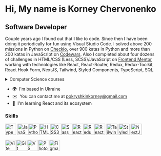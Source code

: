 Hi, My name is Korney Chervonenko
===================================

Software Developer
------------------

Couple years ago I found out that I like to code. Since then I have been doing it periodically for fun using Visual Studio Code. I solved above 200 missions in Python on <a href="https://py.checkio.org/user/pokryshkin">Checkio</a>, over 900 katas in Python and more than 200 katas in JavaScript on <a href="https://www.codewars.com/users/pokryshkin">Codewars</a>. Also I completed about four dozens of challenges in HTML/CSS (Less, SCSS)/JavaScript on <a href="https://www.frontendmentor.io/profile/KorneyChervonenko/solutions">Frontend Mentor</a> working with technologies like React, React-Router, Redux, Redux-Toolkit, React Hook Form, NextJS, Tailwind, Styled Components, TypeScript, SQL. <details>
  <summary>Computer Science courses</summary>
	<ul>
		<li>Advanced CSS and Sass: Flexbox, Grid, Animations and More! by <a href="https://www.udemy.com/course/advanced-css-and-sass/">Udemy</a></li>
		<li>Understanding TypeScript by	<a href="https://www.udemy.com/course/understanding-typescript/">Udemy</a></li>
		<li>The Complete JavaScript Course: From Zero to Expert! by <a href="https://www.udemy.com/course/the-complete-javascript-course/">Udemy</a></li>
		<li>
			Python 3 Deep Dive by Udemy
			<details>
				<summary>4 parts</summary>
				<ol type='1'>
					<li>
						<a href="https://www.udemy.com/course/python-3-deep-dive-part-1/">Functional</a>
					</li>
					<li>
						<a href="https://www.udemy.com/course/python-3-deep-dive-part-2/"
							>Iteration, Generators</a
						>
					</li>
					<li>
						<a href="https://www.udemy.com/course/python-3-deep-dive-part-3/"
							>Dictionaries, Sets, JSON</a
						>
					</li>
					<li>
						<a href="https://www.udemy.com/course/python-3-deep-dive-part-4/"
							>Object Oriented Programming</a
						>
					</li>
				</ol>
			</details>
		</li>
		<li>
			100 Days of Code: The Complete Python Pro Bootcamp by
			<a href="https://www.udemy.com/course/100-days-of-code/">Udemy</a>
		</li>
		<li>
			Django 4 and Python Full-Stack Developer Masterclass by
			<a
				href="https://www.udemy.com/course/django-and-python-full-stack-developer-masterclass/"
				>Udemy</a
			>
		</li>
		<li>
			Design Patterns in Python by
			<a href="https://www.udemy.com/course/design-patterns-python/">Udemy</a>
		</li>
		<li>
			Graph Theory Algorithms by
			<a href="https://www.udemy.com/course/graph-theory-algorithms/">Udemy</a>
		</li>
		<li>Version Control with Git by EPAM</li>
		<li>
			The Ultimate React Course by
			<a href="https://www.udemy.com/course/the-ultimate-react-course/">Udemy</a>
		</li>
 
	</ul>
</details>

* 🌍  I'm based in Ukraine
* ✉️  You can contact me at [pokryshkinkorney@gmail.com](mailto:pokryshkinkorney@gmail.com)
* 🧠  I'm learning React and its ecosystem

### Skills


<p align="left">
<a href="https://www.typescriptlang.org/" target="_blank" rel="noreferrer"><img src="https://raw.githubusercontent.com/danielcranney/readme-generator/main/public/icons/skills/typescript-colored.svg" width="36" height="36" alt="TypeScript" /></a>
<a href="https://developer.mozilla.org/en-US/docs/Web/JavaScript" target="_blank" rel="noreferrer"
	><img
		src="https://raw.githubusercontent.com/danielcranney/readme-generator/main/public/icons/skills/javascript-colored.svg"
		width="36"
		height="36"
		alt="JavaScript"
/></a><a href="https://www.python.org/" target="_blank" rel="noreferrer"
	><img
		src="https://raw.githubusercontent.com/danielcranney/readme-generator/main/public/icons/skills/python-colored.svg"
		width="36"
		height="36"
		alt="Python"
/></a><a href="https://developer.mozilla.org/en-US/docs/Glossary/HTML5" target="_blank" rel="noreferrer"
	><img
		src="https://raw.githubusercontent.com/danielcranney/readme-generator/main/public/icons/skills/html5-colored.svg"
		width="36"
		height="36"
		alt="HTML5"
/></a><a href="https://www.w3.org/TR/CSS/#css" target="_blank" rel="noreferrer"
	><img
		src="https://raw.githubusercontent.com/danielcranney/readme-generator/main/public/icons/skills/css3-colored.svg"
		width="36"
		height="36"
		alt="CSS3"
/></a><a href="https://sass-lang.com/" target="_blank" rel="noreferrer"
	><img
		src="https://raw.githubusercontent.com/danielcranney/readme-generator/main/public/icons/skills/sass-colored.svg"
		width="36"
		height="36"
		alt="Sass"
/></a><a href="https://reactjs.org/" target="_blank" rel="noreferrer"
	><img
		src="https://raw.githubusercontent.com/danielcranney/readme-generator/main/public/icons/skills/react-colored.svg"
		width="36"
		height="36"
		alt="React"
/></a><a href="https://redux.js.org/" target="_blank" rel="noreferrer"
	><img
		src="https://raw.githubusercontent.com/danielcranney/readme-generator/main/public/icons/skills/redux-colored.svg"
		width="36"
		height="36"
		alt="Redux"
/></a><a href="https://reactrouter.com/" target="_blank" rel="noreferrer"
	><img
		src="https://reactrouter.com/_brand/React%20Router%20Brand%20Assets/React%20Router%20Logo/Light.svg"
		width="36"
		height="36"
		alt="React Router"
/></a>
<a href="https://tailwindcss.com/" target="_blank" rel="noreferrer"><img src="https://raw.githubusercontent.com/danielcranney/readme-generator/main/public/icons/skills/tailwindcss-colored.svg" width="36" height="36" alt="TailwindCSS" title="TailwindCSS"/></a>
<a href="https://styled-components.com/" target="_blank"><img src="https://profilinator.rishav.dev/skills-assets/styled-components.png" alt="Styled Components" width="36" height="36" /></a>
<a href="https://nextjs.org/docs" target="_blank" rel="noreferrer"><img src="https://raw.githubusercontent.com/danielcranney/readme-generator/main/public/icons/skills/nextjs-colored.svg" width="36" height="36" alt="NextJs" title="NextJs"/></a>
	
<a href="https://vitejs.dev/" target="_blank" rel="noreferrer"
	><img
		src="https://raw.githubusercontent.com/danielcranney/readme-generator/main/public/icons/skills/vite-colored.svg"
		width="36"
		height="36"
		alt="Vite"
/></a><a href="https://git-scm.com/" target="_blank" rel="noreferrer"
	><img
		src="https://raw.githubusercontent.com/danielcranney/readme-generator/main/public/icons/skills/git-colored.svg"
		width="36"
		height="36"
		alt="Git"
/></a><a href="https://code.visualstudio.com/" target="_blank" rel="noreferrer"
	><img
		src="https://raw.githubusercontent.com/danielcranney/readme-generator/main/public/icons/skills/visualstudiocode.svg"
		width="36"
		height="36"
		alt="VS Code"
/></a><a href="https://www.adobe.com/uk/products/photoshop.html" target="_blank" rel="noreferrer"
	><img
		src="https://raw.githubusercontent.com/danielcranney/readme-generator/main/public/icons/skills/photoshop-colored.svg"
		width="36"
		height="36"
		alt="Photoshop"
/></a><a href="https://www.figma.com/" target="_blank" rel="noreferrer"
	><img
		src="https://raw.githubusercontent.com/danielcranney/readme-generator/main/public/icons/skills/figma-colored.svg"
		width="36"
		height="36"
		alt="Figma"
/></a>
</p>
